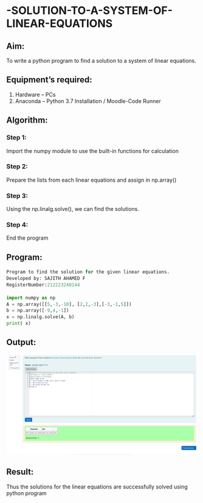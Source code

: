 # -SOLUTION-TO-A-SYSTEM-OF-LINEAR-EQUATIONS
## Aim:
To write a python program to find a solution to a system of linear equations.
## Equipment’s required:
1. 	Hardware – PCs
2. 	Anaconda – Python 3.7 Installation / Moodle-Code Runner
## Algorithm:
### Step 1: 
Import the numpy module to use the built-in functions for calculation
### Step 2: 
Prepare the lists from each linear equations and assign in np.array()
### Step 3: 
Using the np.linalg.solve(), we can find the solutions.
### Step 4: 
End the program
## Program:
```python
Program to find the solution for the given linear equations.
Developed by: SAJITH AHAMED F
RegisterNumber:212223240144

import numpy as np
A = np.array([[5,-3,-10], [2,2,-3],[-3,-1,5]])
b = np.array([-9,4,-1])
x = np.linalg.solve(A, b)
print( x)
```
## Output:
![alt text](<Screenshot 2024-04-10 215842.png>)
## Result: 
Thus the solutions for the linear equations are successfully solved using python program


